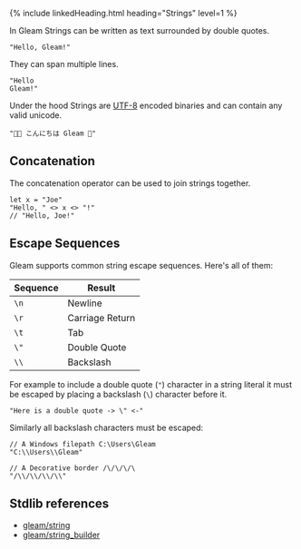 {% include linkedHeading.html heading="Strings" level=1 %}

In Gleam Strings can be written as text surrounded by double quotes.

```gleam
"Hello, Gleam!"
```

They can span multiple lines.

```gleam
"Hello
Gleam!"
```

Under the hood Strings are [UTF-8](https://en.wikipedia.org/wiki/UTF-8) encoded binaries
and can contain any valid unicode.

```gleam
"👩‍💻 こんにちは Gleam 💫"
```

## Concatenation

The concatenation operator can be used to join strings together.

```gleam
let x = "Joe"
"Hello, " <> x <> "!"
// "Hello, Joe!"
```

## Escape Sequences

Gleam supports common string escape sequences. Here's all of them:

| Sequence | Result          |
| -------- | --------------- |
| `\n`     | Newline         |
| `\r`     | Carriage Return |
| `\t`     | Tab             |
| `\"`     | Double Quote    |
| `\\`     | Backslash       |

For example to include a double quote (`"`) character in a string literal it
must be escaped by placing a backslash (`\`) character before it.

```gleam
"Here is a double quote -> \" <-"
```

Similarly all backslash characters must be escaped:

```gleam
// A Windows filepath C:\Users\Gleam
"C:\\Users\\Gleam"

// A Decorative border /\/\/\/\
"/\\/\\/\\/\\"
```

## Stdlib references

- [gleam/string](https://hexdocs.pm/gleam_stdlib/gleam/string.html)
- [gleam/string_builder](https://hexdocs.pm/gleam_stdlib/gleam/string_builder.html)
